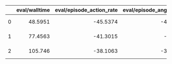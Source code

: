 |    |   eval/walltime |   eval/episode_action_rate |   eval/episode_ang_vel_xy |   eval/episode_feet_air_time |   eval/episode_foot_slip |   eval/episode_joint_motion |   eval/episode_lin_vel_z |   eval/episode_orientation |   eval/episode_reward |   eval/episode_stand_still |   eval/episode_torque |   eval/episode_total_dist |   eval/episode_tracking_ang_vel |   eval/episode_tracking_lin_vel |   eval/episode_action_rate_std |   eval/episode_ang_vel_xy_std |   eval/episode_feet_air_time_std |   eval/episode_foot_slip_std |   eval/episode_joint_motion_std |   eval/episode_lin_vel_z_std |   eval/episode_orientation_std |   eval/episode_reward_std |   eval/episode_stand_still_std |   eval/episode_torque_std |   eval/episode_total_dist_std |   eval/episode_tracking_ang_vel_std |   eval/episode_tracking_lin_vel_std |   eval/avg_episode_length |   eval/epoch_eval_time |   eval/sps |   num_steps | times                      |   training/sps |   training/walltime |   training/entropy_loss |   training/policy_loss |   training/total_loss |   training/v_loss |
|---:|----------------:|---------------------------:|--------------------------:|-----------------------------:|-------------------------:|----------------------------:|-------------------------:|---------------------------:|----------------------:|---------------------------:|----------------------:|--------------------------:|--------------------------------:|--------------------------------:|-------------------------------:|------------------------------:|---------------------------------:|-----------------------------:|--------------------------------:|-----------------------------:|-------------------------------:|--------------------------:|-------------------------------:|--------------------------:|------------------------------:|------------------------------------:|------------------------------------:|--------------------------:|-----------------------:|-----------:|------------:|:---------------------------|---------------:|--------------------:|------------------------:|-----------------------:|----------------------:|------------------:|
|  0 |         48.5951 |                   -45.5374 |                  -4.31027 |                     -7.42344 |                        0 |                    -3.28146 |                 -6.32085 |                          0 |           0.000841088 |                          0 |             -0.205882 |                   7.24343 |                         6.17714 |                         8.74218 |                        41.0668 |                       3.88939 |                          5.72461 |                            0 |                         2.72339 |                      4.31743 |                              0 |                0.0033182  |                              0 |                  0.180439 |                       6.09921 |                             5.77309 |                            13.2532  |                   27.6406 |                48.5951 |    5268.02 |           0 | 2024-01-05 11:37:29.328015 |            nan |              nan    |             nan         |          nan           |            nan        |     nan           |
|  1 |         77.4563 |                   -41.3015 |                  -3.7335  |                     -7.03312 |                        0 |                    -2.98834 |                 -6.28306 |                          0 |           0.000775396 |                          0 |             -0.181381 |                   6.1613  |                         5.77826 |                         7.78257 |                        38.8582 |                       3.41159 |                          5.38012 |                            0 |                         2.51428 |                      3.61766 |                              0 |                0.00281895 |                              0 |                  0.169247 |                       5.37191 |                             5.34429 |                             9.89165 |                   23.6719 |                28.8613 |    8870.02 |    52428800 | 2024-01-05 12:09:56.303780 |         274887 |             1917.85 |              -0.0649426 |           -0.000881492 |             -0.064958 |       0.000866133 |
|  2 |        105.746  |                   -38.1063 |                  -3.51503 |                     -6.61469 |                        0 |                    -2.83489 |                 -5.33584 |                          0 |           0.00057767  |                          0 |             -0.169785 |                   5.90822 |                         5.21939 |                         6.66831 |                        30.3398 |                       2.75834 |                          4.56986 |                            0 |                         2.11708 |                      2.61786 |                              0 |                0.00228912 |                              0 |                  0.137555 |                       4.55096 |                             3.90262 |                             8.9161  |                   22.5625 |                28.2892 |    9049.4  |   104857600 | 2024-01-05 12:42:15.562795 |         269715 |             3828.76 |              -0.0673752 |           -0.00072239  |             -0.067764 |       0.000333552 |